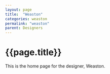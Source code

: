 ```yaml
---
layout: page
title:  "Weaston"
categories: weaston
permalink: "weaston"
parent: Designers
---
```

# {{page.title}}

This is the home page for the designer, Weaston.
